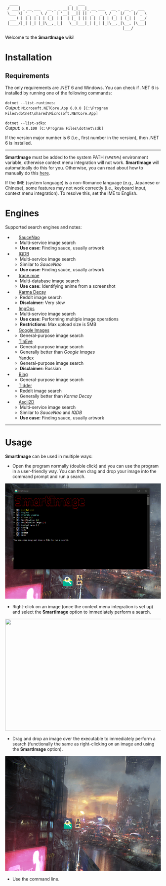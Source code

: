 ```
  ____                       _   ___
 / ___| _ __ ___   __ _ _ __| |_|_ _|_ __ ___   __ _  __ _  ___
 \___ \| '_ ` _ \ / _` | '__| __|| || '_ ` _ \ / _` |/ _` |/ _ \
  ___) | | | | | | (_| | |  | |_ | || | | | | | (_| | (_| |  __/
 |____/|_| |_| |_|\__,_|_|   \__|___|_| |_| |_|\__,_|\__, |\___|
                                                     |___/
```

Welcome to the **SmartImage** wiki!

# Installation

## Requirements

The only requirements are .NET 6 and Windows. You can check if .NET 6 is installed by running 
one of the following commands:

`dotnet --list-runtimes`: <br />
_Output:_ `Microsoft.NETCore.App 6.0.0 [C:\Program Files\dotnet\shared\Microsoft.NETCore.App]`

`dotnet --list-sdks`: <br />
_Output:_ `6.0.100 [C:\Program Files\dotnet\sdk]`

If the version major number is 6 (i.e., first number in the version), then .NET 6 is installed.

***

**SmartImage** must be added to the system PATH (*`%PATH%`*) environment variable, otherwise context menu integration will not work. **SmartImage** will automatically do this for you. Otherwise, you can read about how to manually do this [here](https://superuser.com/questions/949560/how-do-i-set-system-environment-variables-in-windows-10).

If the IME (system language) is a non-Romance language (e.g., Japanese or Chinese), some features may not work correctly (i.e., keyboard input, context menu integration). To resolve this, set the IME to English.

# Engines

Supported search engines and notes:

- <img src="https://saucenao.com/favicon.ico" width="16" height="16"/> [SauceNao](https://saucenao.com/)
  - Multi-service image search
  - **Use case:** Finding sauce, usually artwork
- <img src="https://iqdb.org/favicon.ico" width="16" height="16"/> [IQDB](https://iqdb.org/)
  - Multi-service image search
  - Similar to *SauceNao*
  - **Use case:** Finding sauce, usually artwork
- <img src="https://trace.moe/favicon128.png" width="16" height="16"/> [trace.moe](https://trace.moe/)
  - Multi-database image search
  - **Use case:** Identifying anime from a screenshot
- <img src="http://karmadecay.com/favicon.ico" width="16" height="16"/> [Karma Decay](http://karmadecay.com/)
  - Reddit image search
  - **Disclaimer:** Very slow
- <img src="http://imgops.com/favicon.ico" width="16" height="16"/> [ImgOps](http://imgops.com/)
  - Multi-service image search
  - **Use case:** Performing multiple image operations
  - **Restrictions:** Max upload size is 5MB
- <img src="https://images.google.com/favicon.ico" width="16" height="16"/> [Google Images](https://images.google.com/)
  - General-purpose image search
- <img src="https://tineye.com/favicon.ico" width="16" height="16"/> [TinEye](https://tineye.com/)
  - General-purpose image search
  - Generally better than *Google Images*
- <img src="https://yandex.com/favicon.ico" width="16" height="16"/> [Yandex](https://yandex.com/images/)
  - General-purpose image search
  - **Disclaimer:** Russian
- <img src="https://www.bing.com/favicon.ico" width="16" height="16"/> [Bing](https://www.bing.com/images/)
  - General-purpose image search
- <img src="http://tidder.xyz/favicon.ico" width="16" height="16"/> [Tidder](http://tidder.xyz/)
  - Reddit image search
  - Generally better than *Karma Decay*
- <img src="https://ascii2d.net/favicon.ico" width="16" height="16"/> [Ascii2D](https://ascii2d.net/)
  - Multi-service image search
  - Similar to *SauceNao* and *IQDB*
  - **Use case:** Finding sauce, usually artwork

***


# Usage

<b>SmartImage</b> can be used in multiple ways:

- Open the program normally (double click) and you can use the program in a user-friendly way. You can then drag and drop your image into the command prompt and run a search.

<p align="center">
<img src="https://github.com/Decimation/SmartImage/raw/master/Examples/Demo%203.gif" width="636.35" height="370.7">
</p>

- Right-click on an image (once the context menu integration is set up) and select the <b>SmartImage</b> option to immediately perform a search.

<p align="center">
<img src="https://github.com/Decimation/SmartImage/raw/master/Examples/Demo%201.gif" width="640" height="360">
</p>

- Drag and drop an image over the executable to immediately perform a search (functionally the same as right-clicking on an image and using the <b>SmartImage</b> option).

<p align="center">
<img src="https://github.com/Decimation/SmartImage/raw/master/Examples/Demo%202.gif" width="636.35" height="370.7">
</p>

- Use the command line.
